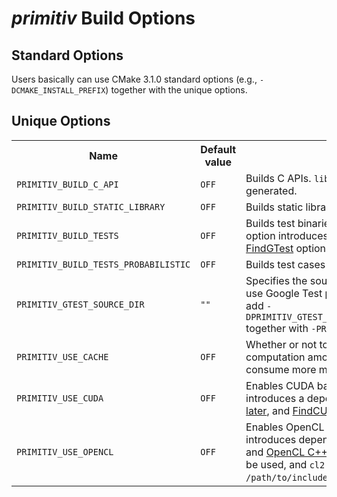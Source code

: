 *primitiv* Build Options
=========================


Standard Options
----------------

Users basically can use CMake 3.1.0 standard options
(e.g., `-DCMAKE_INSTALL_PREFIX`) together with the unique options.


Unique Options
--------------

<table>
  <tbody>
    <tr>
    <tr>
      <th>Name</th>
      <th>Default value</th>
      <th>Description</th>
    </tr>
      <td><code>PRIMITIV_BUILD_C_API</code></td>
      <td><code>OFF</code></td>
      <td>
        Builds C APIs.
        <code>libprimitiv_c</code> library file will also be generated.
      </td>
    </tr>
    <tr>
      <td><code>PRIMITIV_BUILD_STATIC_LIBRARY</code></td>
      <td><code>OFF</code></td>
      <td>Builds static libraries instead of shared objects.</td>
    </tr>
    <tr>
      <td><code>PRIMITIV_BUILD_TESTS</code></td>
      <td><code>OFF</code></td>
      <td>
        Builds test binaries and generates <code>make test</code> command.
        This option introduces a dependency to the
        <a href="https://github.com/google/googletest">Google Test</a>, and
        <a href="https://cmake.org/cmake/help/v3.1/module/FindGTest.html">FindGTest</a>
        options can also be used.
      </td>
    </tr>
      <td><code>PRIMITIV_BUILD_TESTS_PROBABILISTIC</code></td>
      <td><code>OFF</code></td>
      <td>Builds test cases that probabilistically fails.</td>
    </tr>
    <tr>
      <td><code>PRIMITIV_GTEST_SOURCE_DIR</code></td>
      <td><code>""</code></td>
      <td>
        Specifies the source directory of Google Test. If you want to use
        Google Test provided from Debian/Ubuntu repository, add
        <code>-DPRIMITIV_GTEST_SOURCE_DIR=/usr/src/googletest/googletest</code>
        together with <code>-PRIMITIV_BUILD_TESTS=ON</code> option.
      </td>
    </tr>
    <tr>
      <td><code>PRIMITIV_USE_CACHE</code></td>
      <td><code>OFF</code></td>
      <td>
        Whether or not to use cached values to prevent increasing computation
        amount.
        Libraries built with this flag will tend to consume more memory.
      </td>
    </tr>
    <tr>
      <td><code>PRIMITIV_USE_CUDA</code></td>
      <td><code>OFF</code></td>
      <td>
        Enables CUDA backend (<code>devices::CUDA</code> class).
        This option introduces a dependency to the
        <a href="https://developer.nvidia.com/cuda-toolkit">NVIDIA CUDA Toolkit v7.5 or later</a>,
        and
        <a href="https://cmake.org/cmake/help/v3.1/module/FindCUDA.html">FindCUDA</a>
        options can also be used.
      </td>
    </tr>
    <tr>
      <td><code>PRIMITIV_USE_OPENCL</code></td>
      <td><code>OFF</code></td>
      <td>
        Enables OpenCL backend(<code>devices::OpenCL</code> class).
        This option introduces dependencies to an
        <a href="https://www.khronos.org/opencl/">OpenCL v1.2</a> implementation and
        <a href="http://github.khronos.org/OpenCL-CLHPP/">OpenCL C++ Bindings v2</a>.
        <a href="https://cmake.org/cmake/help/v3.1/module/FindOpenCL.html">FindOpenCL</a>
        options can also be used, and <code>cl2.hpp</code> should be found in
        <code>/path/to/include/CL</code>.
      </td>
    </tr>
  </tbody>
</table>
